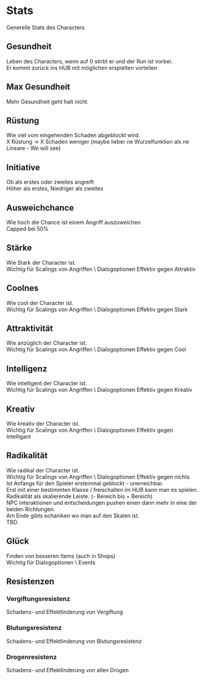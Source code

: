 # Stats

Generelle Stats des Characters

## Gesundheit

Leben des Characters, wenn auf 0 stirbt er und der Run ist vorbei. \
Er kommt zurück ins HUB mit möglichen erspielten vorteilen

## Max Gesundheit

Mehr Gesundheit geht halt nicht.

## Rüstung

Wie viel vom eingehenden Schaden abgeblockt wird. \
X Rüstung -> X Schaden weniger (maybe lieber ne Wurzelfunktion als ne Lineare - We will see)

## Initiative

Ob als erstes oder zweites angreift \
Höher als erstes, Niedriger als zweites

## Ausweichchance

Wie hoch die Chance ist einem Angriff auszuweichen \
Capped bei 50%

## Stärke

Wie Stark der Character ist. \
Wichtig für Scalings von Angriffen \ Dialogoptionen
Effektiv gegen Attraktiv

## Coolnes

Wie cool der Character ist. \
Wichtig für Scalings von Angriffen \ Dialogoptionen
Effektiv gegen Stark

## Attraktivität

Wie anzüglich der Character ist. \
Wichtig für Scalings von Angriffen \ Dialogoptionen
Effektiv gegen Cool

## Intelligenz

Wie intelligent der Character ist. \
Wichtig für Scalings von Angriffen \ Dialogoptionen
Effektiv gegen Kreativ

## Kreativ

Wie kreativ der Character ist. \
Wichtig für Scalings von Angriffen \ Dialogoptionen
Effektiv gegen Intelligant

## Radikalität

Wie radikal der Character ist. \
Wichtig für Scalings von Angriffen \ Dialogoptionen
Effektiv gegen nichts \
Ist Anfangs für den Spieler ersteinmal geblockt - unerreichbar. \
Erst mit einer bestimmten Klasse / freischalten im HUB kann man es spielen. \
Radikalität als skalierende Leiste. (- Bereich bis + Bereich) \
NPC interaktionen und entscheidungen pushen einen dann mehr in eine der beiden Richtungen. \
Am Ende gibts echaniken wo man auf den Skalen ist. \
TBD.

## Glück

Finden von besseren Items (auch in Shops) \
Wichtig für Dialogoptionen \ Events

## Resistenzen

### Vergiftungsresistenz

Schadens- und Effektlinderung von Vergiftung

### Blutungsresistenz

Schadens- und Effektlinderung von Blutungsresistenz

### Drogenresistenz

Schadens- und Effektlinderung von allen Drogen

